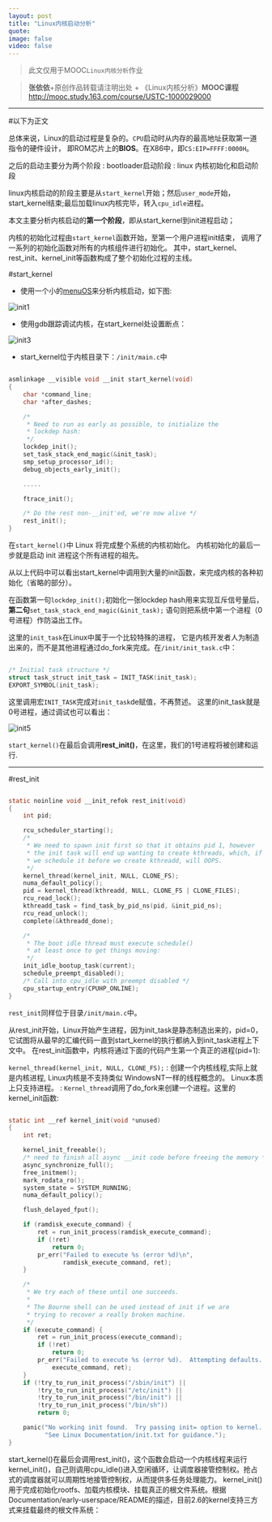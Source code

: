 ```yaml
---
layout: post
title: "Linux内核启动分析"
quote:
image: false
video: false
---
```

>此文仅用于MOOC`Linux内核分析`作业

>**张依依**+原创作品转载请注明出处 + 《Linux内核分析》**MOOC课程**http://mooc.study.163.com/course/USTC-1000029000


*****


#以下为正文

总体来说，Linux的启动过程是复杂的。`CPU`启动时从内存的最高地址获取第一道指令的硬件设计，
即ROM芯片上的**BIOS**。在X86中，即`CS:EIP=FFFF:0000H`。


之后的启动主要分为两个阶段
: bootloader启动阶段
: linux 内核初始化和启动阶段


linux内核启动的阶段主要是从`start_kernel`开始；然后`user_mode`开始，
start_kernel结束;最后加载linux内核完毕，转入`cpu_idle`进程。

本文主要分析内核启动的**第一个阶段**，即从start_kernel到init进程启动；

内核的初始化过程由`start_kernel`函数开始，至第一个用户进程init结束，
调用了一系列的初始化函数对所有的内核组件进行初始化。
其中，start_kernel、rest_init、kernel_init等函数构成了整个初始化过程的主线。

#start_kernel

- 使用一个小的[menuOS](https://github.com/mengning/menu)来分析内核启动，如下图:


![init1](/media/2015-3-22/init1.png)


- 使用gdb跟踪调试内核，在start_kernel处设置断点：


![init3](/media/2015-3-22/init3.png)



- start_kernel位于内核目录下：`/init/main.c`中

~~~ c

asmlinkage __visible void __init start_kernel(void)
{
	char *command_line;
	char *after_dashes;

	/*
	 * Need to run as early as possible, to initialize the
	 * lockdep hash:
	 */
	lockdep_init();
	set_task_stack_end_magic(&init_task);
	smp_setup_processor_id();
	debug_objects_early_init();

	.....

	ftrace_init();

	/* Do the rest non-__init'ed, we're now alive */
	rest_init();
}

~~~~

在`start_kernel()`中 Linux 将完成整个系统的内核初始化。
内核初始化的最后一步就是启动 init 进程这个所有进程的祖先。


从以上代码中可以看出start_kernel中调用到大量的init函数，来完成内核的各种初始化（省略的部分）。

在函数第一句`lockdep_init();`初始化一张lockdep hash用来实现互斥信号量后，
**第二句**`set_task_stack_end_magic(&init_task);`
语句则把系统中第一个进程（0号进程）作防溢出工作。

这里的`init_task`在Linux中属于一个比较特殊的进程，
它是内核开发者人为制造出来的，而不是其他进程通过do_fork来完成。在`/init/init_task.c`中：


~~~ c

/* Initial task structure */
struct task_struct init_task = INIT_TASK(init_task);
EXPORT_SYMBOL(init_task);

~~~


这里调用宏`INIT_TASK`完成对`init_task`de赋值，不再赘述。
这里的init_task就是0号进程，通过调试也可以看出：

![init5](/media/2015-3-22/init5.png)


`start_kernel()`在最后会调用**rest_init()**，在这里，我们的1号进程将被创建和运行.



*******


#rest_init


~~~ c

static noinline void __init_refok rest_init(void)
{
	int pid;

	rcu_scheduler_starting();
	/*
	 * We need to spawn init first so that it obtains pid 1, however
	 * the init task will end up wanting to create kthreads, which, if
	 * we schedule it before we create kthreadd, will OOPS.
	 */
	kernel_thread(kernel_init, NULL, CLONE_FS);
	numa_default_policy();
	pid = kernel_thread(kthreadd, NULL, CLONE_FS | CLONE_FILES);
	rcu_read_lock();
	kthreadd_task = find_task_by_pid_ns(pid, &init_pid_ns);
	rcu_read_unlock();
	complete(&kthreadd_done);

	/*
	 * The boot idle thread must execute schedule()
	 * at least once to get things moving:
	 */
	init_idle_bootup_task(current);
	schedule_preempt_disabled();
	/* Call into cpu_idle with preempt disabled */
	cpu_startup_entry(CPUHP_ONLINE);
}

~~~



`rest_init`同样位于目录`/init/main.c`中。

从rest_init开始，Linux开始产生进程，因为init_task是静态制造出来的，pid=0，
它试图将从最早的汇编代码一直到start_kernel的执行都纳入到init_task进程上下文中。
在rest_init函数中，内核将通过下面的代码产生第一个真正的进程(pid=1):


`kernel_thread(kernel_init, NULL, CLONE_FS);`
: 创建一个内核线程,实际上就是内核进程, Linux内核是不支持类似 WindowsNT一样的线程概念的。
Linux本质上只支持进程。
: `Kernel_thread`调用了do_fork来创建一个进程。这里的kernel_init函数:

~~~ c

static int __ref kernel_init(void *unused)
{
	int ret;

	kernel_init_freeable();
	/* need to finish all async __init code before freeing the memory */
	async_synchronize_full();
	free_initmem();
	mark_rodata_ro();
	system_state = SYSTEM_RUNNING;
	numa_default_policy();

	flush_delayed_fput();

	if (ramdisk_execute_command) {
		ret = run_init_process(ramdisk_execute_command);
		if (!ret)
			return 0;
		pr_err("Failed to execute %s (error %d)\n",
		       ramdisk_execute_command, ret);
	}

	/*
	 * We try each of these until one succeeds.
	 *
	 * The Bourne shell can be used instead of init if we are
	 * trying to recover a really broken machine.
	 */
	if (execute_command) {
		ret = run_init_process(execute_command);
		if (!ret)
			return 0;
		pr_err("Failed to execute %s (error %d).  Attempting defaults...\n",
			execute_command, ret);
	}
	if (!try_to_run_init_process("/sbin/init") ||
	    !try_to_run_init_process("/etc/init") ||
	    !try_to_run_init_process("/bin/init") ||
	    !try_to_run_init_process("/bin/sh"))
		return 0;

	panic("No working init found.  Try passing init= option to kernel. "
	      "See Linux Documentation/init.txt for guidance.");
}

~~~


















start_kernel()在最后会调用rest_init()，这个函数会启动一个内核线程来运行kernel_init()，自己则调用cpu_idle()进入空闲循环，让调度器接管控制权。抢占式的调度器就可以周期性地接管控制权，从而提供多任务处理能力。
   kernel_init()用于完成初始化rootfs、加载内核模块、挂载真正的根文件系统。根据Documentation/early-userspace/README的描述，目前2.6的kernel支持三方式来挂载最终的根文件系统：
